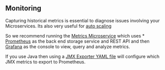 ## Monitoring

Capturing historical metrics is essential to diagnose issues involving your Microservices. Its also very useful for [auto scaling](elasticity.html)

So we recommend running the [Metrics Microservice](../metrics.html) which uses * [Prometheus](http://prometheus.io/) as the back end storage service and REST API and then [Grafana](http://grafana.org/) as the console to view, query and analyze metrics.

If you use Java then using a [JMX Exporter YAML file](https://github.com/prometheus/jmx_exporter) will configure which JMX metrics to export to Prometheus.